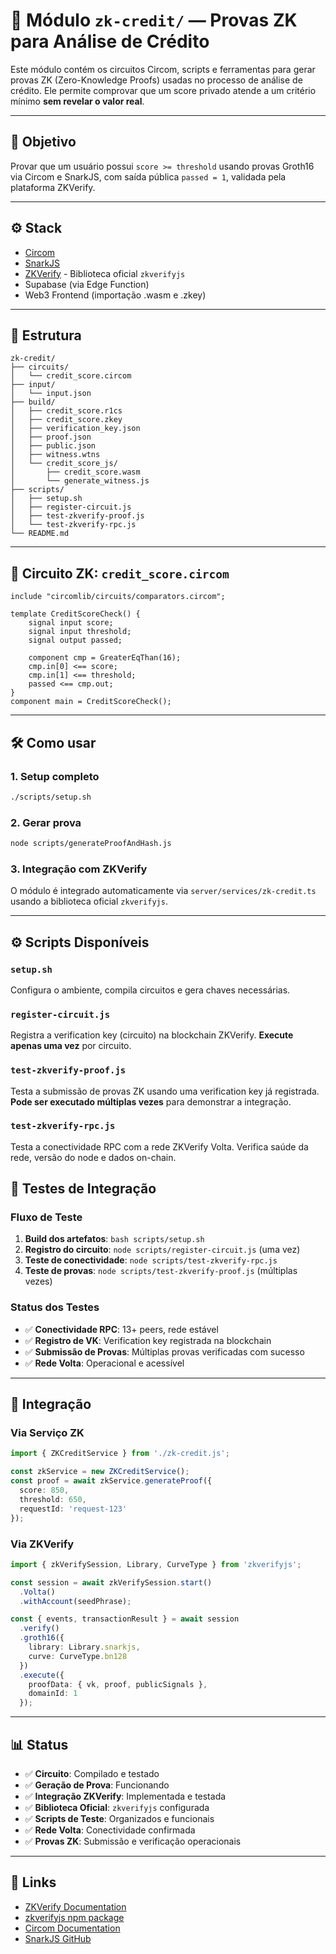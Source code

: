 # 🔐 Módulo `zk-credit/` — Provas ZK para Análise de Crédito

Este módulo contém os circuitos Circom, scripts e ferramentas para gerar provas ZK (Zero-Knowledge Proofs) usadas no processo de análise de crédito. Ele permite comprovar que um score privado atende a um critério mínimo **sem revelar o valor real**.

---

## 🎯 Objetivo

Provar que um usuário possui `score >= threshold` usando provas Groth16 via Circom e SnarkJS, com saída pública `passed = 1`, validada pela plataforma ZKVerify.

---

## ⚙️ Stack

- [Circom](https://docs.circom.io/)
- [SnarkJS](https://github.com/iden3/snarkjs)
- [ZKVerify](https://zkverify.io/) - Biblioteca oficial `zkverifyjs`
- Supabase (via Edge Function)
- Web3 Frontend (importação .wasm e .zkey)

---

## 📁 Estrutura

```
zk-credit/
├── circuits/
│   └── credit_score.circom
├── input/
│   └── input.json
├── build/
│   ├── credit_score.r1cs
│   ├── credit_score.zkey
│   ├── verification_key.json
│   ├── proof.json
│   ├── public.json
│   ├── witness.wtns
│   └── credit_score_js/
│       ├── credit_score.wasm
│       └── generate_witness.js
├── scripts/
│   ├── setup.sh
│   ├── register-circuit.js
│   ├── test-zkverify-proof.js
│   └── test-zkverify-rpc.js
└── README.md
```

---

## 🧩 Circuito ZK: `credit_score.circom`

```circom
include "circomlib/circuits/comparators.circom";

template CreditScoreCheck() {
    signal input score;
    signal input threshold;
    signal output passed;

    component cmp = GreaterEqThan(16);
    cmp.in[0] <== score;
    cmp.in[1] <== threshold;
    passed <== cmp.out;
}
component main = CreditScoreCheck();
```

---

## 🛠️ Como usar

### 1. Setup completo

```bash
./scripts/setup.sh
```

### 2. Gerar prova

```bash
node scripts/generateProofAndHash.js
```

### 3. Integração com ZKVerify

O módulo é integrado automaticamente via `server/services/zk-credit.ts` usando a biblioteca oficial `zkverifyjs`.

---

## ⚙️ Scripts Disponíveis

### `setup.sh`
Configura o ambiente, compila circuitos e gera chaves necessárias.

### `register-circuit.js`
Registra a verification key (circuito) na blockchain ZKVerify. **Execute apenas uma vez** por circuito.

### `test-zkverify-proof.js`
Testa a submissão de provas ZK usando uma verification key já registrada. **Pode ser executado múltiplas vezes** para demonstrar a integração.

### `test-zkverify-rpc.js`
Testa a conectividade RPC com a rede ZKVerify Volta. Verifica saúde da rede, versão do node e dados on-chain.

## 🧪 Testes de Integração

### Fluxo de Teste
1. **Build dos artefatos**: `bash scripts/setup.sh`
2. **Registro do circuito**: `node scripts/register-circuit.js` (uma vez)
3. **Teste de conectividade**: `node scripts/test-zkverify-rpc.js`
4. **Teste de provas**: `node scripts/test-zkverify-proof.js` (múltiplas vezes)

### Status dos Testes
- ✅ **Conectividade RPC**: 13+ peers, rede estável
- ✅ **Registro de VK**: Verification key registrada na blockchain
- ✅ **Submissão de Provas**: Múltiplas provas verificadas com sucesso
- ✅ **Rede Volta**: Operacional e acessível

---

## 🔧 Integração

### Via Serviço ZK

```typescript
import { ZKCreditService } from './zk-credit.js';

const zkService = new ZKCreditService();
const proof = await zkService.generateProof({
  score: 850,
  threshold: 650,
  requestId: 'request-123'
});
```

### Via ZKVerify

```typescript
import { zkVerifySession, Library, CurveType } from 'zkverifyjs';

const session = await zkVerifySession.start()
  .Volta()
  .withAccount(seedPhrase);

const { events, transactionResult } = await session
  .verify()
  .groth16({
    library: Library.snarkjs,
    curve: CurveType.bn128
  })
  .execute({
    proofData: { vk, proof, publicSignals },
    domainId: 1
  });
```

---

## 📊 Status

- ✅ **Circuito**: Compilado e testado
- ✅ **Geração de Prova**: Funcionando
- ✅ **Integração ZKVerify**: Implementada e testada
- ✅ **Biblioteca Oficial**: `zkverifyjs` configurada
- ✅ **Scripts de Teste**: Organizados e funcionais
- ✅ **Rede Volta**: Conectividade confirmada
- ✅ **Provas ZK**: Submissão e verificação operacionais

---

## 🔗 Links

- [ZKVerify Documentation](https://docs.zkverify.io)
- [zkverifyjs npm package](https://www.npmjs.com/package/zkverifyjs)
- [Circom Documentation](https://docs.circom.io/)
- [SnarkJS GitHub](https://github.com/iden3/snarkjs)